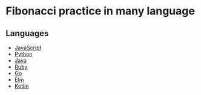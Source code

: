 # Fibonacci practice in many language

## Languages

* [JavaScript](https://github.com/teinen/fibonacci-in-many-langs/blob/master/fibonacci.js)
* [Python](https://github.com/teinen/fibonacci-in-many-langs/blob/master/fibonacci.py)
* [Java](https://github.com/teinen/fibonacci-in-many-langs/blob/master/Fibonacci.java)
* [Ruby]()
* [Go]()
* [Elm]()
* [Kotlin]()